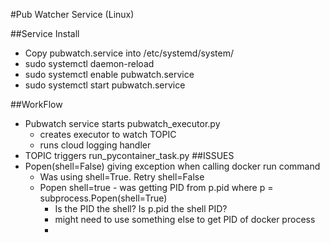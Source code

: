 #Pub Watcher Service (Linux) 

##Service Install 
- Copy pubwatch.service into /etc/systemd/system/
- sudo systemctl daemon-reload
- sudo systemctl enable pubwatch.service
- sudo systemctl start pubwatch.service

##WorkFlow
- Pubwatch service starts pubwatch_executor.py
  - creates executor to watch TOPIC
  - runs cloud logging handler
- TOPIC triggers run_pycontainer_task.py
##ISSUES
- Popen(shell=False) giving exception when calling docker run command
  - Was using shell=True.  Retry shell=False
  - Popen shell=true - was getting PID from p.pid where p = subprocess.Popen(shell=True)
    - Is the PID the shell? Is p.pid the shell PID?
    - might need to use something else to get PID of docker process
    - 